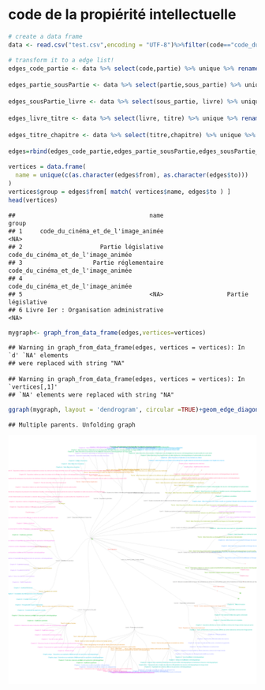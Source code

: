 code de la propiérité intellectuelle
================

``` r
# create a data frame 
data <- read.csv("test.csv",encoding = "UTF-8")%>%filter(code=="code_du_cinéma_et_de_l'image_animée")
```

``` r
# transform it to a edge list!
edges_code_partie <- data %>% select(code,partie) %>% unique %>% rename(from=code, to=partie)

edges_partie_sousPartie <- data %>% select(partie,sous_partie) %>% unique %>% rename(from=partie, to=sous_partie)

edges_sousPartie_livre <- data %>% select(sous_partie, livre) %>% unique %>% rename(from=sous_partie,to=livre)

edges_livre_titre <- data %>% select(livre, titre) %>% unique %>% rename(from=livre,to=titre)

edges_titre_chapitre <- data %>% select(titre,chapitre) %>% unique %>% rename(from=titre,to=chapitre)

edges=rbind(edges_code_partie,edges_partie_sousPartie,edges_sousPartie_livre,edges_livre_titre,edges_titre_chapitre)
```

``` r
vertices = data.frame(
  name = unique(c(as.character(edges$from), as.character(edges$to)))
) 
vertices$group = edges$from[ match( vertices$name, edges$to ) ]
head(vertices)
```

    ##                                      name                               group
    ## 1     code_du_cinéma_et_de_l'image_animée                                <NA>
    ## 2                      Partie législative code_du_cinéma_et_de_l'image_animée
    ## 3                    Partie réglementaire code_du_cinéma_et_de_l'image_animée
    ## 4                                         code_du_cinéma_et_de_l'image_animée
    ## 5                                    <NA>                  Partie législative
    ## 6 Livre Ier : Organisation administrative                                <NA>

``` r
mygraph<- graph_from_data_frame(edges,vertices=vertices) 
```

    ## Warning in graph_from_data_frame(edges, vertices = vertices): In `d' `NA' elements
    ## were replaced with string "NA"

    ## Warning in graph_from_data_frame(edges, vertices = vertices): In `vertices[,1]'
    ## `NA' elements were replaced with string "NA"

``` r
ggraph(mygraph, layout = 'dendrogram', circular =TRUE)+geom_edge_diagonal(colour="grey")+scale_edge_colour_distiller(palette = "RdPu") +geom_node_point(aes(colour=group))+geom_node_text(aes(label=name,colour=group))+theme_void()+theme(legend.position="none",plot.margin=unit(c(0,0,0,0),"cm"))
```

    ## Multiple parents. Unfolding graph

![](tree_files/figure-gfm/unnamed-chunk-1-1.png)<!-- -->
